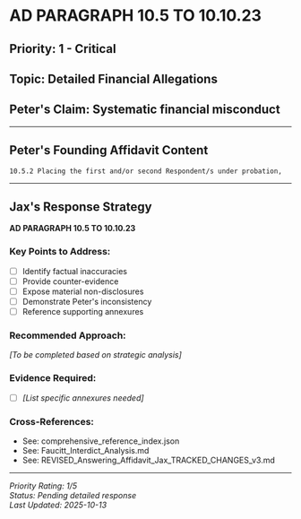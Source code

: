 # AD PARAGRAPH 10.5 TO 10.10.23

## Priority: 1 - Critical

## Topic: Detailed Financial Allegations

## Peter's Claim: Systematic financial misconduct

---

## Peter's Founding Affidavit Content

```
10.5.2 Placing the first and/or second Respondent/s under probation,
```

---

## Jax's Response Strategy

**AD PARAGRAPH 10.5 TO 10.10.23**

### Key Points to Address:
- [ ] Identify factual inaccuracies
- [ ] Provide counter-evidence
- [ ] Expose material non-disclosures
- [ ] Demonstrate Peter's inconsistency
- [ ] Reference supporting annexures

### Recommended Approach:
*[To be completed based on strategic analysis]*

### Evidence Required:
- [ ] *[List specific annexures needed]*

### Cross-References:
- See: comprehensive_reference_index.json
- See: Faucitt_Interdict_Analysis.md
- See: REVISED_Answering_Affidavit_Jax_TRACKED_CHANGES_v3.md

---

*Priority Rating: 1/5*  
*Status: Pending detailed response*  
*Last Updated: 2025-10-13*
